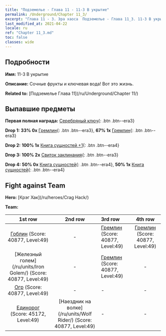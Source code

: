 ```yaml
---
title: "Подземелье - Глава 11 - 11-3 В укрытие"
permalink: /Underground/Chapter 11_3/
excerpt: "Глава 11 - 3. Эра хаоса  Подземелье - Глава 11_3. 11-3 В укрытие"
last_modified_at: 2021-04-22
locale: ru
ref: "Chapter 11_3.md"
toc: false
classes: wide
---
```


## Подробности

 **Имя:** 11-3 В укрытие

 **Описание:** Сочные фрукты и ключевая вода! Вот это жизнь.

 **Related to:** [Подземелье Глава 11](/ru/Underground/Chapter 11/)

## Выпавшие предметы

 **Первая полная награда:** [Серебряный ключ](/ItemsRU/con_693/){: .btn .btn--era3}

 **Drop 1:** **33% 0x** [Гремлин](/ItemsRU/unt_235/){: .btn .btn--era3}, **67% 1x** [Гремлин](/ItemsRU/unt_235/){: .btn .btn--era3}

 **Drop 2:** **100% 1x** [Книга сущностей +1](/ItemsRU/mat_46/){: .btn .btn--era4}

 **Drop 3:** **100% 2x** [Свиток заклинания](/ItemsRU/con_694/){: .btn .btn--era3}

 **Drop 4:** **50% 0x** [Книга сущностей](/ItemsRU/mat_39/){: .btn .btn--era4}, **50% 1x** [Книга сущностей](/ItemsRU/mat_39/){: .btn .btn--era4}


## Fight against Team
 **Hero:** [Крэг Хак](/ru/heroes/Crag Hack/)

 **Team:**


  | 1st row | 2nd row | 3rd row | 4th row |
  |:----:|:----:|:----|:----:|
  | [Гоблин](/ru/units/Goblin/) (Score: 40877, Level:49)  | - | [Гремлин](/ru/units/Gremlin/) (Score: 40877, Level:49)  | [Гремлин](/ru/units/Gremlin/) (Score: 40877, Level:49)  |
  | [Железный голем](/ru/units/Iron Golem/) (Score: 40877, Level:49)  | - | [Гремлин](/ru/units/Gremlin/) (Score: 40877, Level:49)  | - |
  | [Огр](/ru/units/Ogre/) (Score: 40877, Level:49)  | - | - | - |
  | [Единорог](/ru/units/Unicorn/) (Score: 45172, Level:49)  | [Наездник на волке](/ru/units/Wolf Rider/) (Score: 40877, Level:49)  | - | - |


